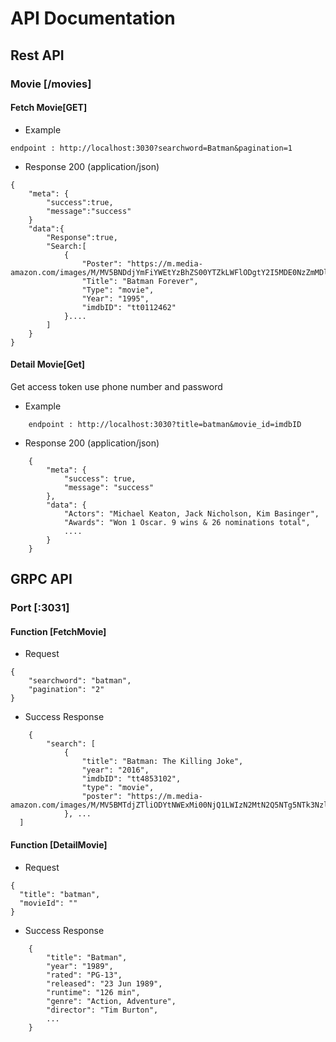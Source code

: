 # API Documentation

## Rest API

### Movie [/movies]

#### Fetch Movie[GET]

* Example
```
endpoint : http://localhost:3030?searchword=Batman&pagination=1

```

* Response 200 (application/json)
```
{
    "meta": {
        "success":true,
        "message":"success"
    }
	"data":{
        "Response":true,
        "Search:[
            {
                "Poster": "https://m.media-amazon.com/images/M/MV5BNDdjYmFiYWEtYzBhZS00YTZkLWFlODgtY2I5MDE0NzZmMDljXkEyXkFqcGdeQXVyMTMxODk2OTU@._V1_SX300.jpg",
                "Title": "Batman Forever",
                "Type": "movie",
                "Year": "1995",
                "imdbID": "tt0112462"
            }....
        ]
    }
}
```

#### Detail Movie[Get]

Get access token use phone number and password

* Example
```
    endpoint : http://localhost:3030?title=batman&movie_id=imdbID
```

* Response 200 (application/json)
```
	{
	    "meta": {
            "success": true,
            "message": "success"
        },
        "data": {
            "Actors": "Michael Keaton, Jack Nicholson, Kim Basinger",
            "Awards": "Won 1 Oscar. 9 wins & 26 nominations total",
            ....
        }
	}
```
## GRPC API

### Port [:3031]

#### Function [FetchMovie]

* Request
```
{
    "searchword": "batman",
    "pagination": "2"
}
```
* Success Response 

```
	{
        "search": [
            {
                "title": "Batman: The Killing Joke",
                "year": "2016",
                "imdbID": "tt4853102",
                "type": "movie",
                "poster": "https://m.media-amazon.com/images/M/MV5BMTdjZTliODYtNWExMi00NjQ1LWIzN2MtN2Q5NTg5NTk3NzliL2ltYWdlXkEyXkFqcGdeQXVyNTAyODkwOQ@@._V1_SX300.jpg"
            }, ...
  ]
```

#### Function [DetailMovie]

* Request
```
{
  "title": "batman",
  "movieId": ""
}
```
* Success Response 

```
	{
        "title": "Batman",
        "year": "1989",
        "rated": "PG-13",
        "released": "23 Jun 1989",
        "runtime": "126 min",
        "genre": "Action, Adventure",
        "director": "Tim Burton",
        ...
    }
```